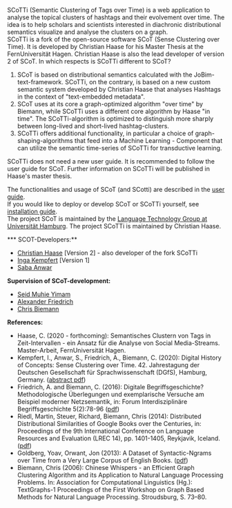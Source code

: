 SCoTTi (Semantic Clustering of Tags over Time) is a web application to analyse the topical clusters of hashtags and their evolvement over time. The idea is to help scholars and scientists interested in diachronic distributional semantics visualize and analyse the clusters on a graph.  
SCoTTi is a fork of the open-source software SCoT (Sense Clustering over Time). It is developed by Christian Haase for his Master Thesis at the FernUniversität Hagen. Christian Haase is also the lead developer of version 2 of SCoT. In which respects is SCoTTi different to SCoT?

1. SCoT is based on distributional semantics calculated with the JoBim-text-framework. SCoTTi, on the contrary, is based on a new custom semantic system developed by Christian Haase that analyses Hashtags in the context of "text-embedded metadata".
2. SCoT uses at its core a graph-optimized algorithm "over time" by Biemann, while SCoTTi uses a different core algorithm by Haase "in time". The SCoTTi-algorithm is optimized to distinguish more sharply between long-lived and short-lived hashtag-clusters.
3. SCoTTi offers additional functionality, in particular a choice of graph-shaping-algorithms that feed into a Machine Learning - Component that can utilize the semantic time-series of SCoTTi for transductive learning.

SCoTTi does not need a new user guide. It is recommended to follow the user guide for SCoT. Further information on SCoTTi will be published in Haase's master thesis.

The functionalities and usage of SCoT (and SCotti) are described in the [user guide](userGuide.md).   
If you would like to deploy or develop SCoT or SCoTTi yourself, see [installation guide](installationGuide.md).  
 The project SCoT is maintained by the [Language Technology Group at Universität Hamburg](https://www.inf.uni-hamburg.de/en/inst/ab/lt/home.html). 
 The project SCoTTi is maintained by Christian Haase.

*** SCOT-Developers:**
* [Christian Haase](https://www2.informatik.uni-hamburg.de/fiona/pers.php?lang=de#haase) [Version 2] - also developer of the fork SCoTTi
* [Inga Kempfert](https://github.com/IngaKe) [Version 1]
* [Saba Anwar](https://www.inf.uni-hamburg.de/en/inst/ab/lt/people/saba-anwar.html)

**Supervision of SCoT-development:**
* [Seid Muhie Yimam](https://seyyaw.github.io/)
* [Alexander Friedrich](https://www.philosophie.tu-darmstadt.de/institut_phil/mitarbeiter_innen_phil/wissenschaftlichemitarbeiter_innen_phil/friedrich_pwt/index.de.jsp)
* [Chris Biemann](https://www.inf.uni-hamburg.de/en/inst/ab/lt/people/chris-biemann.html)


**References:**
* Haase, C. (2020 - forthcoming): Semantisches Clustern von Tags in Zeit-Intervallen - ein Ansatz für die Analyse von Social Media-Streams. Master-Arbeit, FernUniversität Hagen.
* Kempfert, I., Anwar, S., Friedrich, A., Biemann, C. (2020): Digital History of Concepts: Sense Clustering over Time. 42. Jahrestagung der Deutschen Gesellschaft für Sprachwissenschaft (DGfS), Hamburg, Germany. ([abstract pdf](https://www.inf.uni-hamburg.de/en/inst/ab/lt/publications/2020-kempfertetal-dgfs-scot.pdf))
* Friedrich, A. and Biemann, C. (2016): Digitale Begriffsgeschichte? Methodologische Überlegungen und exemplarische Versuche am Beispiel moderner Netzsemantik, in: Forum Interdisziplinäre Begriffsgeschichte 5(2):78-96 ([pdf](https://www.zfl-berlin.org/files/zfl/downloads/publikationen/forum_begriffsgeschichte/ZfL_FIB_5_2016_2_FriedrichBiemann.pdf))
* Riedl, Martin, Steuer, Richard, Biemann, Chris (2014): Distributed Distributional Similarities of Google Books over the Centuries, in: Proceedings of the 9th International Conference on Language Resources and Evaluation (LREC 14), pp. 1401-1405, Reykjavik, Iceland. ([pdf](http://www.lrec-conf.org/proceedings/lrec2014/pdf/274_Paper.pdf))
* Goldberg, Yoav, Orwant, Jon (2013): A Dataset of Syntactic-Ngrams over Time from a Very Large Corpus of English Books. ([pdf](https://static.googleusercontent.com/media/research.google.com/en//pubs/archive/41603.pdf))
* Biemann, Chris (2006): Chinese Whispers - an Efficient Graph Clustering Algorithm and its Application to Natural Language Processing Problems. In: Association for Computational Linguistics (Hg.): TextGraphs-1 Proceedings of the First Workshop on Graph Based Methods for Natural Language Processing. Stroudsburg, S. 73–80.